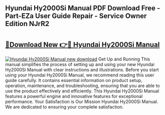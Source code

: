 ## Hyundai Hy2000Si Manual PDF Download Free - Part-EZa User Guide Repair - Service Owner Edition NJrR2

# <h2><a href="http://cf10220.oget.top/?id=Hyundai+Hy2000Si+Manual">🔗Download New 👉🔴 Hyundai Hy2000Si Manual</a></h2>

[![Hyundai Hy2000Si Manual new download](https://i.imgur.com/5g1atiW.png)](http://cf10220.oget.top/?id=Hyundai+Hy2000Si+Manual)
Get Up and Running This manual simplifies the process of setting up and using your new Hyundai Hy2000Si Manual with clear instructions and illustrations. Before you start using your Hyundai Hy2000Si Manual, we recommend reading this user guide carefully. It contains essential information on product setup, operation, maintenance, and troubleshooting, ensuring that you are able to use the product effectively and efficiently. This Hyundai Hy2000Si Manual features a powerful engine and innovative features for exceptional performance. Your Satisfaction is Our Mission Hyundai Hy2000Si Manual. We are dedicated to ensuring your complete satisfaction.
